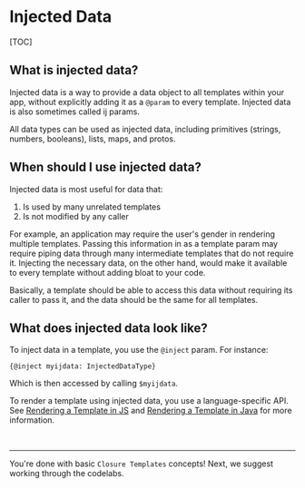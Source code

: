# Injected Data

[TOC]

## What is injected data?

Injected data is a way to provide a data object to all templates within your
app, without explicitly adding it as a `@param` to every template. Injected data
is also sometimes called ij params.

All data types can be used as injected data, including primitives (strings,
numbers, booleans), lists, maps, and protos.

## When should I use injected data?

Injected data is most useful for data that:

1.  Is used by many unrelated templates
1.  Is not modified by any caller

For example, an application may require the user's gender in rendering multiple
templates. Passing this information in as a template param may require piping
data through many intermediate templates that do not require it. Injecting the
necessary data, on the other hand, would make it available to every template
without adding bloat to your code.

Basically, a template should be able to access this data without requiring its
caller to pass it, and the data should be the same for all templates.

## What does injected data look like?

To inject data in a template, you use the `@inject` param. For instance:

```soy
{@inject myijdata: InjectedDataType}
```

Which is then accessed by calling `$myijdata`.

To render a template using injected data, you use a language-specific API. See
[Rendering a Template in JS](../dev/js.md) and [Rendering a Template in
Java](../dev/java.md) for more information.

<br>

--------------------------------------------------------------------------------

You're done with basic `Closure Templates` concepts! Next, we suggest working
through the codelabs.

